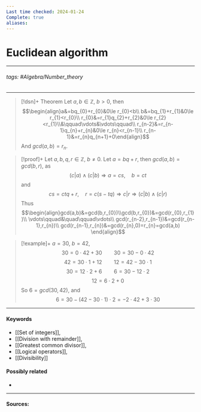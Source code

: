 ```yaml
---
Last time checked: 2024-01-24
Complete: true
aliases:
---
```

# Euclidean algorithm
***
###### tags: #Algebra/Number_theory 
***
>[!dsn]+ Theorem
>Let $a,b\in\mathbb{Z}$, $b>0$, then
>$$\begin{align}a&=bq_{0}+r_{0}&0\le r_{0}<b\\ b&=bq_{1}+r_{1}&0\le r_{1}<r_{0}\\ r_{0}&=r_{1}q_{2}+r_{2}&0\le r_{2}<r_{1}\\&\qquad\vdots&\vdots\qquad\\ r_{n-2}&=r_{n-1}q_{n}+r_{n}&0\le r_{n}<r_{n-1}\\ r_{n-1}&=r_{n}q_{n+1}+0\end{align}$$
>And $gcd(a,b)=r_{n}$.

>[!proof]+
>Let $a,b,q,r\in\mathbb{Z}$, $b\ne0$. Let $a=bq+r$, then $gcd(a,b)=gcd(b,r)$, as
>$$(c|a)\land(c|b)\Rightarrow a=cs,\quad b=ct$$
>and
>$$cs=ctq+r,\quad r=c(s-tq)\Rightarrow c|r\Rightarrow (c|b)\land(c|r)$$
>Thus
>$$\begin{align}gcd(a,b)&=gcd(b,r_{0})\\gcd(b,r_{0})&=gcd(r_{0},r_{1})\\ \vdots\qquad&\quad\qquad\vdots\\ gcd(r_{n-2},r_{n-1})&=gcd(r_{n-1},r_{n})\\ gcd(r_{n-1},r_{n})&=gcd(r_{n},0)=r_{n}=gcd(a,b) \end{align}$$

>[!example]+ 
>$a=30$, $b=42$,
>$$30=0\cdot 42+30\qquad 30=30-0\cdot 42$$
>$$42=30\cdot 1+12\qquad12=42-30\cdot 1$$
>$$30=12\cdot 2+6\qquad 6=30-12\cdot 2$$
>$$12=6\cdot 2+0$$
>So $6=gcd(30,42)$, and 
>$$6=30-(42-30\cdot 1)\cdot2=-2\cdot 42+3\cdot 30$$
***
#### Keywords
- [[Set of integers]],
- [[Division with remainder]],
- [[Greatest common divisor]],
- [[Logical operators]],
- [[Divisibility]]
#### Possibly related
- 
***
#### Sources: